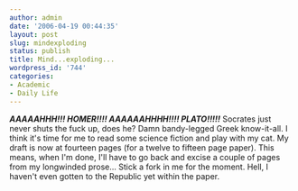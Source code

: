 ```yaml
---
author: admin
date: '2006-04-19 00:44:35'
layout: post
slug: mindexploding
status: publish
title: Mind...exploding...
wordpress_id: '744'
categories:
- Academic
- Daily Life
---
```


***AAAAAHHH!!! HOMER!!!! AAAAAAHHHH!!!! PLATO!!!!!*** Socrates just
never shuts the fuck up, does he? Damn bandy-legged Greek know-it-all. I
think it's time for me to read some science fiction and play with my
cat. My draft is now at fourteen pages (for a twelve to fifteen page
paper). This means, when I'm done, I'll have to go back and excise a
couple of pages from my longwinded prose... Stick a fork in me for the
moment. Hell, I haven't even gotten to the Republic yet within the
paper.
